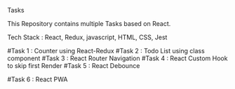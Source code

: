 Tasks

This Repository contains multiple Tasks based on React.

Tech Stack : React, Redux, javascript, HTML, CSS, Jest

#Task 1 : Counter using React-Redux
#Task 2 : Todo List using class component
#Task 3 : React Router Navigation
#Task 4 : React Custom Hook to skip first Render
#Task 5 : React Debounce

#Task 6 : React PWA
